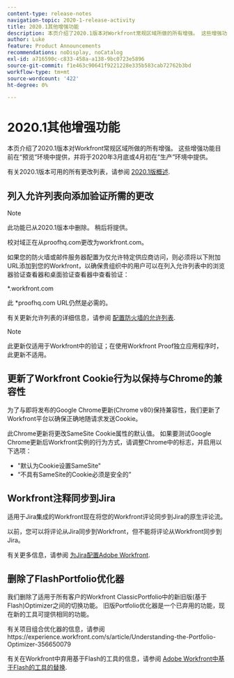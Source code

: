 ```yaml
---
content-type: release-notes
navigation-topic: 2020-1-release-activity
title: 2020.1其他增强功能
description: 本页介绍了2020.1版本对Workfront常规区域所做的所有增强。 这些增强功能目前在“预览”环境中提供，并将于2020年3月底或4月初在“生产”环境中提供。
author: Luke
feature: Product Announcements
recommendations: noDisplay, noCatalog
exl-id: a716590c-c833-458a-a138-9bc0723e5896
source-git-commit: f1e463c90641f9221228e335b583cab72762b3bd
workflow-type: tm+mt
source-wordcount: '422'
ht-degree: 0%

---
```


# 2020.1其他增强功能

本页介绍了2020.1版本对Workfront常规区域所做的所有增强。 这些增强功能目前在“预览”环境中提供，并将于2020年3月底或4月初在“生产”环境中提供。

有关2020.1版本可用的所有更改列表，请参阅 [2020.1版概述](../../../product-announcements/product-releases/2020.1-release-activity/2020-1-release-overview.md).

## 列入允许列表向添加验证所需的更改

>[!NOTE]
>
>此功能已从2020.1版本中删除。 稍后将提供。

校对域正在从proofhq.com更改为workfront.com。

如果您的防火墙或邮件服务器配置为仅允许特定供应商访问，则必须将以下附加URL添加到您的Workfront，以确保贵组织中的用户可以在列入允许列表中的浏览器验证查看器和桌面验证查看器中查看验证：

&#42;.workfront.com

此 &#42;proofhq.com URL仍然是必需的。

有关更新允许列表的详细信息，请参阅 [配置防火墙的允许列表](../../../administration-and-setup/get-started-wf-administration/configure-your-firewall.md).

>[!NOTE]
>
>此更新仅适用于Workfront中的验证；在使用Workfront Proof独立应用程序时，此更新不适用。

## 更新了Workfront Cookie行为以保持与Chrome的兼容性

为了与即将发布的Google Chrome更新(Chrome v80)保持兼容性，我们更新了Workfront平台以确保正确地随请求发送Cookie。

此Chrome更新将更改SameSite Cookie属性的默认值。 如果要测试Google Chrome更新后Workfront实例的行为方式，请调整Chrome中的标志，并启用以下选项：

* &quot;默认为Cookie设置SameSite&quot;
* “不具有SameSite的Cookie必须是安全的”

## Workfront注释同步到Jira

适用于Jira集成的Workfront现在将您的Workfront评论同步到Jira的原生评论流。

以前，您可以将评论从Jira同步到Workfront，但不能将评论从Workfront同步到Jira。

有关更多信息，请参阅 [为Jira配置Adobe Workfront](../../../workfront-integrations-and-apps/use-workfront-with-jira/configure-workfront-for-jira.md).

## 删除了FlashPortfolio优化器

我们删除了适用于所有客户的Workfront ClassicPortfolio中的新旧版(基于Flash)Optimizer之间的切换功能。 旧版Portfolio优化器是一个已弃用的功能，现在新的工具可提供相同的功能。

有关项目组合优化器的信息，请参阅https://experience.workfront.com/s/article/Understanding-the-Portfolio-Optimizer-356650079

有关在Workfront中弃用基于Flash的工具的信息，请参阅 [Adobe Workfront中基于Flash的工具的替换](../../../product-announcements/announcements/announcement-archive/replace-flash-tools.md).
